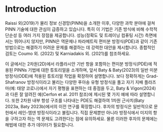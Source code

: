 # Introduction

Raissi 외(2019)가 물리 정보 신경망(PINN)을 소개한 이후, 다양한 과학 분야에 걸쳐 PINN 기술에 대한 관심이 급증하고 있습니다. 특히 이 기법은 기존 방식에 비해 수학적 단순성 등 여러 가지 장점을 제공합니다. 성능(정확도 및 트레이닝 컴퓨팅 시간) 측면에서는 뛰어나지 않지만, PINN은 역문제나 파라메트릭 편미분 방정식(PDE)과 같이 기존 방법으로는 해결하기 어려운 문제를 해결하는 데 강력한 대안을 제시합니다. 종합적인 검토는 Coumo 외. (2022) 및 Karniadakis 외. (2021)를 참조하세요.

이 글에서는 2차원(2D)에서 라플라시안 기반 항을 포함하는 편미분 방정식(PDE)에 적용된 PINNs 기법에 대한 튜토리얼을 소개하며, 앞서 Baty & Baty(2023)의 일반 미분 방정식(ODE)에 적용된 튜토리얼 작업을 확장하여 설명합니다. 보다 정확하게는 Grad-Shafranov 방정식이라고 불리는 다양한 푸아송 유형 방정식을 풀고 자기 지배 플라즈마(예: 태양 코로나)에서 자기 평형을 표현하는 데 중점을 두고, Baty & Vigon(2024)과 다른 잘 알려진 예(Cerfon et al. 2011 참조)에 제시된 몇 가지 예에 따라 설명합니다. 또한 2차원 내부 항성 구조를 나타내는 PDE도 해결하여 1차원 근사치(Baty 2023a, Baty 2023b)에서의 이전 연구를 확장합니다. 후자의 방정식은 일반적으로 문헌에서 레인-엠덴 방정식이라고 불립니다. 직접 문제뿐만 아니라 방정식에서 미지의 항을 구하고자 하는 역 문제도 고려한다는 점에 유의하세요. 물론 이러한 후자의 문제에는 해법에 대한 추가 데이터가 필요합니다.
